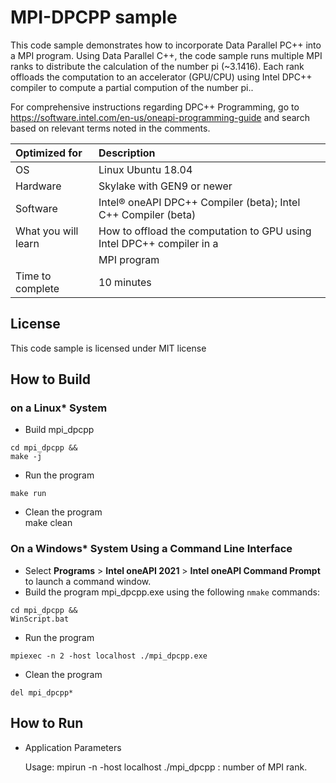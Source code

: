 # MPI-DPCPP sample
This code sample demonstrates how to incorporate Data Parallel PC++ into a MPI program. 
Using Data Parallel C++, the code sample runs multiple MPI ranks to distribute the
calculation of the number pi (~3.1416). Each rank offloads the computation to an accelerator
(GPU/CPU) using Intel DPC++ compiler to compute a partial compution of the number pi..

For comprehensive instructions regarding DPC++ Programming, go to
https://software.intel.com/en-us/oneapi-programming-guide
and search based on relevant terms noted in the comments.

  
| Optimized for                     | Description
|:---                               |:---
| OS                                | Linux Ubuntu 18.04
| Hardware                          | Skylake with GEN9 or newer
| Software                          | Intel&reg; oneAPI DPC++ Compiler (beta); Intel C++ Compiler (beta)
| What you will learn               | How to offload the computation to GPU using Intel DPC++ compiler in a
                                    | MPI program
| Time to complete                  | 10 minutes


## License  
This code sample is licensed under MIT license  

## How to Build  

### on a Linux* System  
   * Build mpi_dpcpp  
    
    cd mpi_dpcpp &&   
    make -j 

   * Run the program

    make run  
   
   * Clean the program  
    make clean

### On a Windows* System Using a Command Line Interface
   * Select **Programs** > **Intel oneAPI 2021** > **Intel oneAPI Command Prompt** to launch a command window.
   * Build the program  mpi_dpcpp.exe using the following `nmake` commands:

    cd mpi_dpcpp &&
    WinScript.bat

   * Run the program

    mpiexec -n 2 -host localhost ./mpi_dpcpp.exe

   * Clean the program  

    del mpi_dpcpp*

## How to Run  
   * Application Parameters   
	
        Usage: mpirun -n <num> -host localhost ./mpi_dpcpp
        <num> : number of MPI rank.


